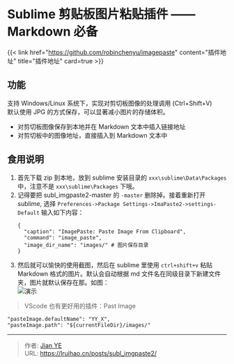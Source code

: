 # Sublime 剪贴板图片粘贴插件 —— Markdown 必备


{{< link href="https://github.com/robinchenyu/imagepaste" content="插件地址" title="插件地址" card=true >}}

<!--more-->

## 功能

支持 Windows/Linux 系统下，实现对剪切板图像的处理调用 (Ctrl+Shift+V)  
默认使用 JPG 的方式保存，可以显著减小图片的存储体积。

- 对剪切板图像保存到本地并在 Markdown 文本中插入链接地址
- 对剪切板中的图像地址，直接插入到 Markdown 文本中

## 食用说明

1. 首先下载 zip 到本地，放到 sublime 安装目录的 `xxx\sublime\Data\Packages` 中，注意不是 `xxx\sublime\Packages` 下哦。
2. 记得要把 subl_imgpaste2-master 的 `-master` 删除掉。接着重新打开 sublime, 选择 `Preferences->Package Settings->ImaPaste2->settings-Default` 输入如下内容：
   ```
   {
     "caption": "ImagePaste: Paste Image From Clipboard",
     "command": "image_paste",
     "image_dir_name": "images/" # 图片保存目录
   }
   ```
3. 然后就可以愉快的使用截图，然后在 sublime 里使用 `ctrl+shift+v` 粘贴 Markdown 格式的图片。默认会自动根据 md 文件名在同级目录下新建文件夹，图片就默认保存在那。如图：  
   ![](https://github.com/robinchenyu/imagepaste/raw/master/gif/imagepaste.gif '演示')

> VScode 也有更好用的插件：Past Image

```
"pasteImage.defaultName": "YY_X",
"pasteImage.path": "${currentFileDir}/images/"
```


---

> 作者: [Jian YE](https://github.com/jianye0428)  
> URL: https://lruihao.cn/posts/subl_imgpaste2/  

